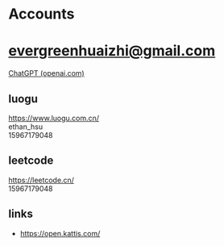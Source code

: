 # Accounts

# evergreenhuaizhi@gmail.com
[ChatGPT (openai.com)](https://chat.openai.com/)

## luogu
https://www.luogu.com.cn/  
ethan_hsu  
15967179048  


## leetcode
https://leetcode.cn/  
15967179048  



## links
* https://open.kattis.com/  

